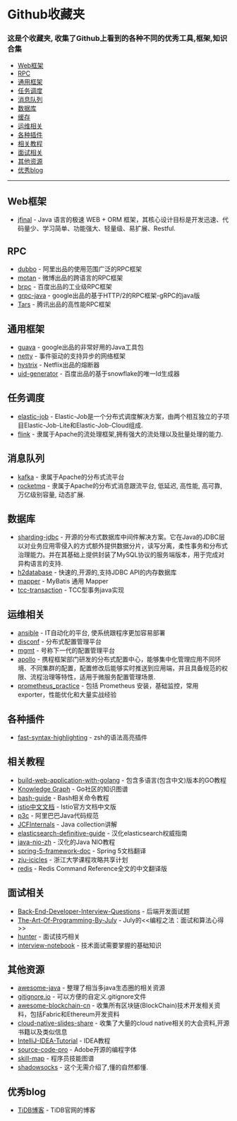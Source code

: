 # Github收藏夹  

### 这是个收藏夹, 收集了Github上看到的各种不同的优秀工具,框架,知识合集  
- [Web框架](#Web框架)
- [RPC](#RPC)
- [通用框架](#通用框架)
- [任务调度](#任务调度)
- [消息队列](#消息队列)
- [数据库](#数据库)
- [缓存](#缓存)
- [运维相关](#运维相关)
- [各种插件](#各种插件)
- [相关教程](#相关教程)
- [面试相关](#面试相关)
- [其他资源](#其他资源)
- [优秀blog](#优秀blog)

- - -
## Web框架
* [jfinal](https://github.com/jfinal/jfinal) -  Java 语言的极速 WEB + ORM 框架，其核心设计目标是开发迅速、代码量少、学习简单、功能强大、轻量级、易扩展、Restful.

## RPC
* [dubbo](https://github.com/alibaba/dubbo) - 阿里出品的使用范围广泛的RPC框架
* [motan](https://github.com/weibocom/motan) - 微博出品的跨语言的RPC框架
* [brpc](https://github.com/brpc/brpc) - 百度出品的工业级RPC框架
* [grpc-java](https://github.com/grpc/grpc-java) - google出品的基于HTTP/2的RPC框架-gRPC的java版
* [Tars](https://github.com/Tencent/Tars) - 腾讯出品的高性能RPC框架

## 通用框架
* [guava](https://github.com/google/guava) - google出品的非常好用的Java工具包
* [netty](https://github.com/netty/netty) - 事件驱动的支持异步的网络框架
* [hystrix](https://github.com/Netflix/Hystrix) - Netflix出品的熔断器
* [uid-generator](https://github.com/baidu/uid-generator) - 百度出品的基于snowflake的唯一Id生成器

## 任务调度
* [elastic-job](https://github.com/elasticjob/elastic-job-lite) - Elastic-Job是一个分布式调度解决方案，由两个相互独立的子项目Elastic-Job-Lite和Elastic-Job-Cloud组成.
* [flink](https://github.com/apache/flink) - 隶属于Apache的流处理框架,拥有强大的流处理以及批量处理的能力.

## 消息队列
* [kafka](https://github.com/apache/kafka) - 隶属于Apache的分布式流平台
* [rocketmq](https://github.com/apache/rocketmq) - 隶属于Apache的分布式消息跟流平台, 低延迟, 高性能, 高可靠, 万亿级别容量, 动态扩展. 

## 数据库
* [sharding-jdbc](https://github.com/shardingjdbc/sharding-jdbc) - 开源的分布式数据库中间件解决方案。它在Java的JDBC层以对业务应用零侵入的方式额外提供数据分片，读写分离，柔性事务和分布式治理能力。并在其基础上提供封装了MySQL协议的服务端版本，用于完成对异构语言的支持.
* [h2database](https://github.com/h2database/h2database) - 快速的,开源的,支持JDBC API的内存数据库
* [mapper](https://github.com/abel533/Mapper) - MyBatis 通用 Mapper
* [tcc-transaction](https://github.com/changmingxie/tcc-transaction) - TCC型事务java实现


## 运维相关
* [ansible](https://github.com/ansible/ansible) - IT自动化的平台, 使系统跟程序更加容易部署
* [disconf](https://github.com/knightliao/disconf) - 分布式配置管理平台
* [mgmt](https://github.com/purpleidea/mgmt) - 号称下一代的配置管理平台
* [apollo](https://github.com/ctripcorp/apollo) - 携程框架部门研发的分布式配置中心，能够集中化管理应用不同环境、不同集群的配置，配置修改后能够实时推送到应用端，并且具备规范的权限、流程治理等特性，适用于微服务配置管理场景.
* [prometheus_practice](https://github.com/songjiayang/prometheus_practice) - 包括 Prometheus 安装，基础监控，常用 exporter，性能优化和大量实战经验

## 各种插件
* [fast-syntax-highlighting](https://github.com/zdharma/fast-syntax-highlighting) - zsh的语法高亮插件

## 相关教程
* [build-web-application-with-golang](https://github.com/astaxie/build-web-application-with-golang) - 包含多语言(包含中文)版本的GO教程
* [Knowledge Graph](https://github.com/gocn/knowledge) - Go社区的知识图谱
* [bash-guide](https://github.com/Idnan/bash-guide) - Bash相关命令教程
* [istio中文文档](https://github.com/doczhcn/istio) - Istio官方文档中文版
* [p3c](https://github.com/alibaba/p3c) - 阿里巴巴Java代码规范
* [JCFInternals](https://github.com/CarpenterLee/JCFInternals) - Java collection讲解
* [elasticsearch-definitive-guide](https://github.com/elastic/elasticsearch-definitive-guide) - 汉化elasticsearch权威指南
* [java-nio-zh](https://github.com/avenwu/java-nio-zh) - 汉化的Java NIO教程
* [spring-5-framework-doc](https://github.com/lfvepclr/spring-5-framework-doc) - Spring 5文档翻译
* [zju-icicles](https://github.com/QSCTech/zju-icicles) - 浙江大学课程攻略共享计划
* [redis](https://github.com/huangz1990/redis) - Redis Command Reference全文的中文翻译版

## 面试相关
* [Back-End-Developer-Interview-Questions](https://github.com/arialdomartini/Back-End-Developer-Interview-Questions) - 后端开发面试题
* [The-Art-Of-Programming-By-July](https://github.com/julycoding/The-Art-Of-Programming-By-July) - July的<<编程之法：面试和算法心得>>
* [hunter](https://github.com/lietoumai/Hunter) - 面试技巧相关
* [interview-notebook](https://github.com/CyC2018/Interview-Notebook) - 技术面试需要掌握的基础知识

## 其他资源
* [awesome-java](https://github.com/akullpp/awesome-java) - 整理了相当多java生态圈的相关资源
* [gitignore.io](https://github.com/joeblau/gitignore.io) - 可以方便的自定义.gitignore文件
* [awesome-blockchain-cn](https://github.com/chaozh/awesome-blockchain-cn) - 收集所有区块链(BlockChain)技术开发相关资料，包括Fabric和Ethereum开发资料
* [cloud-native-slides-share](https://github.com/rootsongjc/cloud-native-slides-share) - 收集了大量的cloud native相关的大会资料,开源书籍以及类似信息
* [IntelliJ-IDEA-Tutorial](https://github.com/judasn/IntelliJ-IDEA-Tutorial) - IDEA教程
* [source-code-pro](https://github.com/adobe-fonts/source-code-pro) - Adobe开源的编程字体
* [skill-map](https://github.com/TeamStuQ/skill-map) - 程序员技能图谱
* [shadowsocks](https://github.com/shadowsocks) - 这个无需介绍了,懂的自然都懂.

## 优秀blog
* [TiDB博客](https://pingcap.com/blog-cn/) - TiDB官网的博客